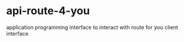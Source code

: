 # api-route-4-you
application programming interface to interact with route for you client interface 
